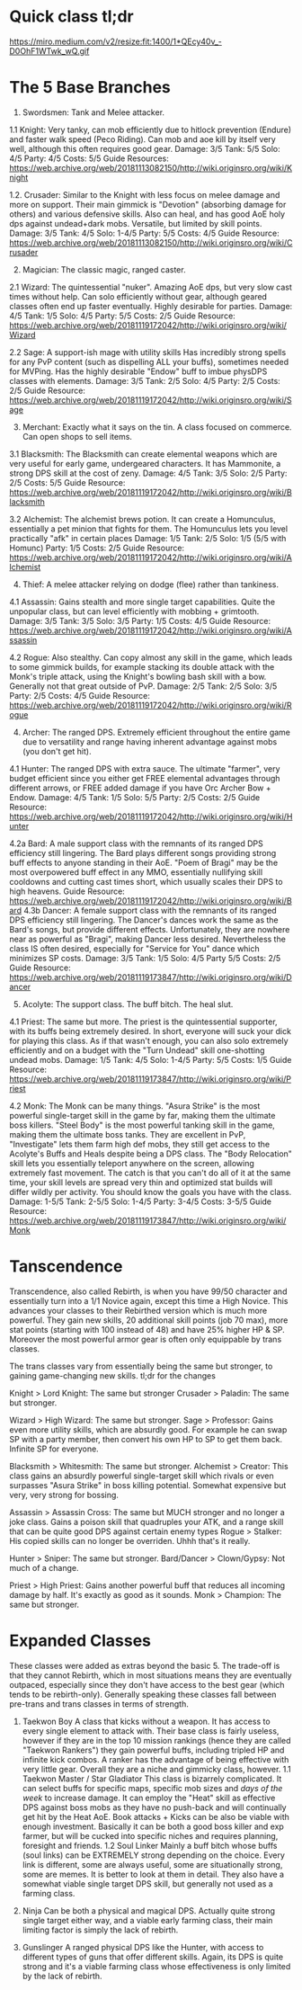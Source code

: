 # Quick class tl;dr

<https://miro.medium.com/v2/resize:fit:1400/1*QEcy40v_-D0OhF1WTwk_wQ.gif>

# The 5 Base Branches

1. Swordsmen: Tank and Melee attacker.

1.1 Knight: Very tanky, can mob efficiently due to hitlock prevention (Endure) and faster walk speed (Peco Riding). Can mob and aoe kill by itself very well, although this often requires good gear.
Damage: 3/5
Tank: 5/5
Solo: 4/5
Party: 4/5
Costs: 5/5
Guide Resources: <https://web.archive.org/web/20181113082150/http://wiki.originsro.org/wiki/Knight>

1.2. Crusader: Similar to the Knight with less focus on melee damage and more on support. Their main gimmick is "Devotion" (absorbing damage for others) and various defensive skills. Also can heal, and has good AoE holy dps against undead+dark mobs. Versatile, but limited by skill points.
Damage: 3/5
Tank: 4/5
Solo: 1-4/5
Party: 5/5
Costs: 4/5
Guide Resource: <https://web.archive.org/web/20181113082150/http://wiki.originsro.org/wiki/Crusader>

2. Magician: The classic magic, ranged caster. 

2.1 Wizard: The quintessential "nuker". Amazing AoE dps, but very slow cast times without help. Can solo efficiently without gear, although geared classes often end up faster eventually. Highly desirable for parties.
Damage: 4/5
Tank: 1/5
Solo: 4/5
Party: 5/5
Costs: 2/5
Guide Resource: <https://web.archive.org/web/20181119172042/http://wiki.originsro.org/wiki/Wizard>

2.2 Sage: A support-ish mage with utility skills Has incredibly strong spells for any PvP content (such as dispelling ALL your buffs), sometimes needed for MVPing. Has the highly desirable "Endow" buff to imbue physDPS classes with elements.
Damage: 3/5
Tank: 2/5
Solo: 4/5
Party: 2/5
Costs: 2/5
Guide Resource: <https://web.archive.org/web/20181119172042/http://wiki.originsro.org/wiki/Sage>

3. Merchant: Exactly what it says on the tin. A class focused on commerce. Can open shops to sell items.

3.1 Blacksmith: The Blacksmith can create elemental weapons which are very useful for early game, undergeared characters. It has Mammonite, a strong DPS skill at the cost of zeny.
Damage: 4/5
Tank: 3/5
Solo: 2/5
Party: 2/5
Costs: 5/5
Guide Resource: <https://web.archive.org/web/20181119172042/http://wiki.originsro.org/wiki/Blacksmith>

3.2 Alchemist: The alchemist brews potion. It can create a Homunculus, essentially a pet minion that fights for them. The Homunculus lets you level practically "afk" in certain places
Damage: 1/5
Tank: 2/5
Solo: 1/5 (5/5 with Homunc)
Party: 1/5
Costs: 2/5
Guide Resource: <https://web.archive.org/web/20181119172042/http://wiki.originsro.org/wiki/Alchemist>

4. Thief: A melee attacker relying on dodge (flee) rather than tankiness.

4.1 Assassin: Gains stealth and more single target capabilities. Quite the unpopular class, but can level efficiently with mobbing + grimtooth.
Damage: 3/5
Tank: 3/5
Solo: 3/5
Party: 1/5
Costs: 4/5
Guide Resource: <https://web.archive.org/web/20181119172042/http://wiki.originsro.org/wiki/Assassin>

4.2 Rogue: Also stealthy. Can copy almost any skill in the game, which leads to some gimmick builds, for example stacking its double attack with the Monk's triple attack, using the Knight's bowling bash skill with a bow. Generally not that great outside of PvP.
Damage: 2/5
Tank: 2/5
Solo: 3/5
Party: 2/5
Costs: 4/5
Guide Resource: <https://web.archive.org/web/20181119172042/http://wiki.originsro.org/wiki/Rogue>

4. Archer: The ranged DPS. Extremely efficient throughout the entire game due to versatility and range having inherent advantage against mobs (you don't get hit).

4.1 Hunter: The ranged DPS with extra sauce. The ultimate "farmer", very budget efficient since you either get FREE elemental advantages through different arrows, or FREE added damage if you have Orc Archer Bow + Endow.
Damage: 4/5
Tank: 1/5
Solo: 5/5
Party: 2/5
Costs: 2/5
Guide Resource: <https://web.archive.org/web/20181119172042/http://wiki.originsro.org/wiki/Hunter>

4.2a Bard: A male support class with the remnants of its ranged DPS efficiency still lingering. The Bard plays different songs providing strong buff effects to anyone standing in their AoE. "Poem of Bragi" may be the most overpowered buff effect in any MMO, essentially nullifying skill cooldowns and cutting cast times short, which usually scales their DPS to high heavens.
Guide Resource: <https://web.archive.org/web/20181119172042/http://wiki.originsro.org/wiki/Bard>
4.3b Dancer:  A female support class with the remnants of its ranged DPS efficiency still lingering. The Dancer's dances work the same as the Bard's songs, but provide different effects. Unfortunately, they are nowhere near as powerful as "Bragi", making Dancer less desired. Nevertheless the class IS often desired, especially for "Service for You" dance which minimizes SP costs.
Damage: 3/5
Tank: 1/5
Solo: 4/5
Party 5/5
Costs: 2/5
Guide Resource: <https://web.archive.org/web/20181119173847/http://wiki.originsro.org/wiki/Dancer>

5. Acolyte: The support class. The buff bitch. The heal slut.

4.1 Priest: The same but more. The priest is the quintessential supporter, with its buffs being extremely desired. In short, everyone will suck your dick for playing this class. As if that wasn't enough, you can also solo extremely efficiently and on a budget with the "Turn Undead" skill one-shotting undead mobs.
Damage: 1/5
Tank: 4/5
Solo: 1-4/5
Party: 5/5
Costs: 1/5
Guide Resource: <https://web.archive.org/web/20181119173847/http://wiki.originsro.org/wiki/Priest>

4.2 Monk: The Monk can be many things. "Asura Strike" is the most powerful single-target skill in the game by far, making them the ultimate boss killers. "Steel Body" is the most powerful tanking skill in the game, making them the ultimate boss tanks. They are excellent in PvP, "Investigate" lets them farm high def mobs, they still get access to the Acolyte's Buffs and Heals despite being a DPS class. The "Body Relocation" skill lets you essentially teleport anywhere on the screen, allowing extremely fast movement. The catch is that you can't do all of it at the same time, your skill levels are spread very thin and optimized stat builds will differ wildly per activity. You should know the goals you have with the class.
Damage: 1-5/5
Tank: 2-5/5
Solo: 1-4/5
Party: 3-4/5
Costs: 3-5/5
Guide Resource: <https://web.archive.org/web/20181119173847/http://wiki.originsro.org/wiki/Monk>


# Tanscendence

Transcendence, also called Rebirth, is when you have 99/50 character and essentially turn into a 1/1 Novice again, except this time a High Novice. This advances your classes to their Rebirthed version which is much more powerful. They gain new skills, 20 additional skill points (job 70 max), more stat points (starting with 100 instead of 48) and have 25% higher HP & SP. Moreover the most powerful armor gear is often only equippable by trans classes. 

The trans classes vary from essentially being the same but stronger, to gaining game-changing new skills. tl;dr for the changes

Knight > Lord Knight: The same but stronger
Crusader > Paladin: The same but stronger.

Wizard > High Wizard: The same but stronger.
Sage > Professor: Gains even more utility skills, which are absurdly good. For example he can swap SP with a party member, then convert his own HP to SP  to get them back. Infinite SP for everyone.

Blacksmith > Whitesmith: The same but stronger.
Alchemist > Creator: This class gains an absurdly powerful single-target skill which rivals or even surpasses "Asura Strike" in boss killing potential. Somewhat expensive but very, very strong for bossing.

Assassin > Assassin Cross: The same but MUCH stronger and no longer a joke class. Gains a poison skill that quadruples your ATK, and a range skill that can be quite good DPS against certain enemy types
Rogue > Stalker: His copied skills can no longer be overriden. Uhhh that's it really.

Hunter > Sniper: The same but stronger. 
Bard/Dancer > Clown/Gypsy: Not much of a change.

Priest > High Priest: Gains another powerful buff that reduces all incoming damage by half. It's exactly as good as it sounds.
Monk > Champion: The same but stronger.

# Expanded Classes
These classes were added as extras beyond the basic 5. The trade-off is that they cannot Rebirth, which in most situations means they are eventually outpaced, especially since they don't have access to the best gear (which tends to be rebirth-only). Generally speaking these classes fall between pre-trans and trans classes in terms of strength.

1. Taekwon Boy
A class that kicks without a weapon. It has access to every single element to attack with. Their base class is fairly useless, however if they are in the top 10 mission rankings (hence they are called "Taekwon Rankers") they gain powerful buffs, including tripled HP and infinite kick combos. A ranker has the advantage of being effective with very little gear. Overall they are a niche and gimmicky class, however.
1.1 Taekwon Master / Star Gladiator
This class is bizarrely complicated. It can select buffs for specific maps, specific mob sizes and *days of the week* to increase damage. It can employ the "Heat" skill as effective DPS against boss mobs as they have no push-back and will continually get hit by the Heat AoE. Book attacks + Kicks can be also be viable with enough investment. Basically it can be both a good boss killer and exp farmer, but will be cucked into specific niches and requires planning, foresight and friends. 
1.2 Soul Linker
Mainly a buff bitch whose buffs (soul links) can be EXTREMELY strong depending on the choice. Every link is different, some are always useful, some are situationally strong, some are memes. It is better to look at them in detail. They also have a somewhat viable single target DPS skill, but generally not used as a farming class.

2. Ninja
Can be both a physical and magical DPS. Actually quite strong single target either way, and a viable early farming class, their main limiting factor is simply the lack of rebirth.

3. Gunslinger
A ranged physical DPS like the Hunter, with access to different types of guns that offer different skills. Again, its DPS is quite strong and it's a viable farming class whose effectiveness is only limited by the lack of rebirth.